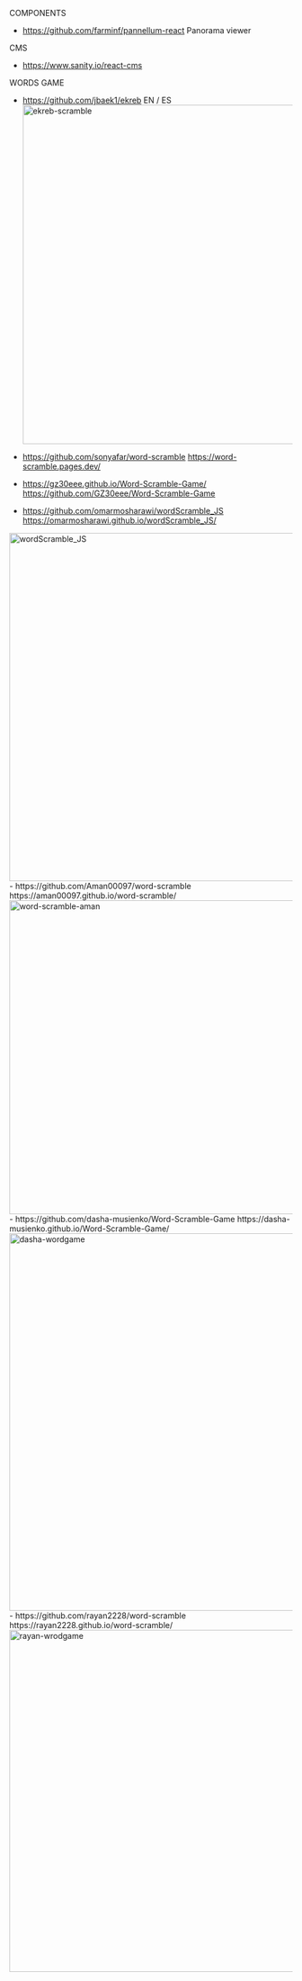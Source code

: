 
COMPONENTS
- https://github.com/farminf/pannellum-react Panorama viewer

CMS
- https://www.sanity.io/react-cms

WORDS GAME
- https://github.com/jbaek1/ekreb EN / ES
  <img width="603" alt="ekreb-scramble" src="https://github.com/Boyquotes/REACT_TIPS/assets/417514/c110e3dd-aa20-47da-a535-a33f189b87ca">

- https://github.com/sonyafar/word-scramble
    https://word-scramble.pages.dev/
- https://gz30eee.github.io/Word-Scramble-Game/
    https://github.com/GZ30eee/Word-Scramble-Game
- https://github.com/omarmosharawi/wordScramble_JS
    https://omarmosharawi.github.io/wordScramble_JS/
<img width="619" alt="wordScramble_JS" src="https://github.com/Boyquotes/REACT_TIPS/assets/417514/e77c259f-85f7-490c-9e9f-2a0639fa5398">
- https://github.com/Aman00097/word-scramble
    https://aman00097.github.io/word-scramble/
<img width="558" alt="word-scramble-aman" src="https://github.com/Boyquotes/REACT_TIPS/assets/417514/6d71bd15-aa12-40d3-96ba-45660a30e127">
- https://github.com/dasha-musienko/Word-Scramble-Game
    https://dasha-musienko.github.io/Word-Scramble-Game/
  <img width="671" alt="dasha-wordgame" src="https://github.com/Boyquotes/REACT_TIPS/assets/417514/3a4c209e-f8c7-483b-a2ab-06e14a67613d">
- https://github.com/rayan2228/word-scramble
  https://rayan2228.github.io/word-scramble/
  <img width="608" alt="rayan-wrodgame" src="https://github.com/Boyquotes/REACT_TIPS/assets/417514/516dc653-e4bb-41a9-8ddd-14d270dbdced">


